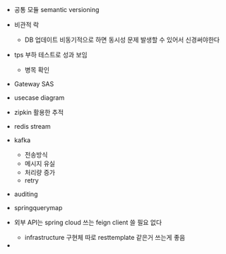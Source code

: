 - 공통 모듈 semantic versioning

- 비관적 락
	- DB 업데이트 비동기적으로 하면 동시성 문제 발생할 수 있어서 신경써야한다
- tps 부하 테스트로 성과 보임
	- 병목 확인
- Gateway SAS
- usecase diagram

- zipkin 활용한 추적
- redis stream
- kafka
	- 전송방식
	- 메시지 유실
	- 처리량 증가
	- retry 
- auditing
- springquerymap
- 외부 API는 spring cloud 쓰는 feign client 쓸 필요 없다
	- infrastructure 구현체 따로 resttemplate 같은거 쓰는게 좋음
- 